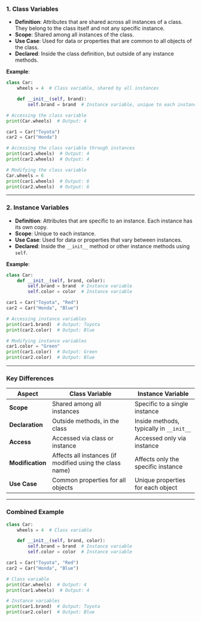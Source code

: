
### **1. Class Variables**
- **Definition**: Attributes that are shared across all instances of a class. They belong to the class itself and not any specific instance.
- **Scope**: Shared among all instances of the class.
- **Use Case**: Used for data or properties that are common to all objects of the class.
- **Declared**: Inside the class definition, but outside of any instance methods.

**Example**:
```python
class Car:
    wheels = 4  # Class variable, shared by all instances

    def __init__(self, brand):
        self.brand = brand  # Instance variable, unique to each instance

# Accessing the class variable
print(Car.wheels)  # Output: 4

car1 = Car("Toyota")
car2 = Car("Honda")

# Accessing the class variable through instances
print(car1.wheels)  # Output: 4
print(car2.wheels)  # Output: 4

# Modifying the class variable
Car.wheels = 6
print(car1.wheels)  # Output: 6
print(car2.wheels)  # Output: 6
```

---

### **2. Instance Variables**
- **Definition**: Attributes that are specific to an instance. Each instance has its own copy.
- **Scope**: Unique to each instance.
- **Use Case**: Used for data or properties that vary between instances.
- **Declared**: Inside the `__init__` method or other instance methods using `self`.

**Example**:
```python
class Car:
    def __init__(self, brand, color):
        self.brand = brand  # Instance variable
        self.color = color  # Instance variable

car1 = Car("Toyota", "Red")
car2 = Car("Honda", "Blue")

# Accessing instance variables
print(car1.brand)  # Output: Toyota
print(car2.color)  # Output: Blue

# Modifying instance variables
car1.color = "Green"
print(car1.color)  # Output: Green
print(car2.color)  # Output: Blue
```

---

### **Key Differences**

| **Aspect**           | **Class Variable**             | **Instance Variable**          |
|-----------------------|-------------------------------|--------------------------------|
| **Scope**             | Shared among all instances    | Specific to a single instance  |
| **Declaration**       | Outside methods, in the class | Inside methods, typically in `__init__` |
| **Access**            | Accessed via class or instance| Accessed only via instance     |
| **Modification**      | Affects all instances (if modified using the class name) | Affects only the specific instance |
| **Use Case**          | Common properties for all objects | Unique properties for each object |

---

### **Combined Example**
```python
class Car:
    wheels = 4  # Class variable

    def __init__(self, brand, color):
        self.brand = brand  # Instance variable
        self.color = color  # Instance variable

car1 = Car("Toyota", "Red")
car2 = Car("Honda", "Blue")

# Class variable
print(Car.wheels)  # Output: 4
print(car1.wheels)  # Output: 4

# Instance variables
print(car1.brand)  # Output: Toyota
print(car2.color)  # Output: Blue
```
